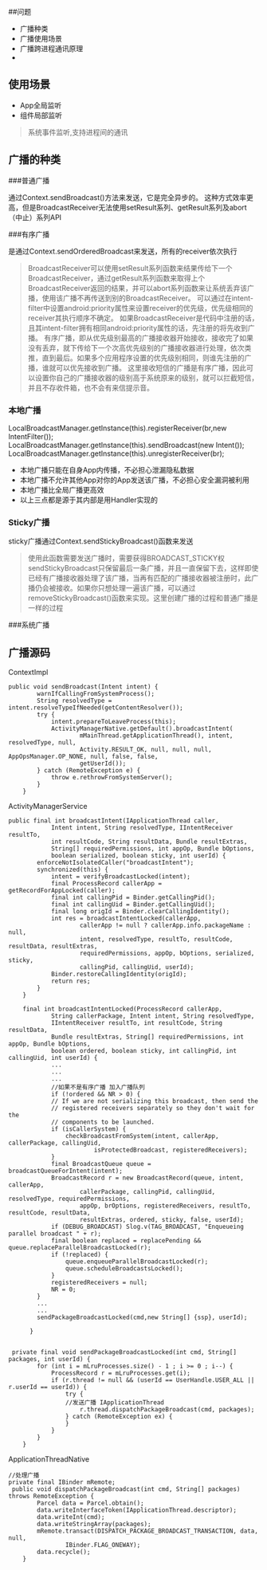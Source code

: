 ##问题
* 广播种类 
* 广播使用场景
* 广播跨进程通讯原理
* 

## 使用场景
 * App全局监听
 * 组件局部监听
 
>系统事件监听,支持进程间的通讯

## 广播的种类

###普通广播

通过Context.sendBroadcast()方法来发送，它是完全异步的。
这种方式效率更高，但是BroadcastReceiver无法使用setResult系列、getResult系列及abort（中止）系列API

###有序广播

是通过Context.sendOrderedBroadcast来发送，所有的receiver依次执行

> BroadcastReceiver可以使用setResult系列函数来结果传给下一个BroadcastReceiver，通过getResult系列函数来取得上个BroadcastReceiver返回的结果，并可以abort系列函数来让系统丢弃该广播，使用该广播不再传送到别的BroadcastReceiver。
可以通过在intent-filter中设置android:priority属性来设置receiver的优先级，优先级相同的receiver其执行顺序不确定。
如果BroadcastReceiver是代码中注册的话，且其intent-filter拥有相同android:priority属性的话，先注册的将先收到广播。
有序广播，即从优先级别最高的广播接收器开始接收，接收完了如果没有丢弃，就下传给下一个次高优先级别的广播接收器进行处理，依次类推，直到最后。如果多个应用程序设置的优先级别相同，则谁先注册的广播，谁就可以优先接收到广播。
这里接收短信的广播是有序广播，因此可以设置你自己的广播接收器的级别高于系统原来的级别，就可以拦截短信，并且不存收件箱，也不会有来信提示音。

### 本地广播
LocalBroadcastManager.getInstance(this).registerReceiver(br,new IntentFilter());
LocalBroadcastManager.getInstance(this).sendBroadcast(new Intent());
LocalBroadcastManager.getInstance(this).unregisterReceiver(br);
* 本地广播只能在自身App内传播，不必担心泄漏隐私数据
* 本地广播不允许其他App对你的App发送该广播，不必担心安全漏洞被利用
* 本地广播比全局广播更高效
* 以上三点都是源于其内部是用Handler实现的

### Sticky广播
sticky广播通过Context.sendStickyBroadcast()函数来发送

> 使用此函数需要发送广播时，需要获得BROADCAST_STICKY权
sendStickyBroadcast只保留最后一条广播，并且一直保留下去，这样即使已经有广播接收器处理了该广播，当再有匹配的广播接收器被注册时，此广播仍会被接收。如果你只想处理一遍该广播，可以通过removeStickyBroadcast()函数来实现。这里创建广播的过程和普通广播是一样的过程

###系统广播



## 广播源码

ContextImpl

```
public void sendBroadcast(Intent intent) {
        warnIfCallingFromSystemProcess();
        String resolvedType = intent.resolveTypeIfNeeded(getContentResolver());
        try {
            intent.prepareToLeaveProcess(this);
            ActivityManagerNative.getDefault().broadcastIntent(
                    mMainThread.getApplicationThread(), intent, resolvedType, null,
                    Activity.RESULT_OK, null, null, null, AppOpsManager.OP_NONE, null, false, false,
                    getUserId());
        } catch (RemoteException e) {
            throw e.rethrowFromSystemServer();
        }
    }
```
ActivityManagerService
```
public final int broadcastIntent(IApplicationThread caller,
            Intent intent, String resolvedType, IIntentReceiver resultTo,
            int resultCode, String resultData, Bundle resultExtras,
            String[] requiredPermissions, int appOp, Bundle bOptions,
            boolean serialized, boolean sticky, int userId) {
        enforceNotIsolatedCaller("broadcastIntent");
        synchronized(this) {
            intent = verifyBroadcastLocked(intent);
            final ProcessRecord callerApp = getRecordForAppLocked(caller);
            final int callingPid = Binder.getCallingPid();
            final int callingUid = Binder.getCallingUid();
            final long origId = Binder.clearCallingIdentity();
            int res = broadcastIntentLocked(callerApp,
                    callerApp != null ? callerApp.info.packageName : null,
                    intent, resolvedType, resultTo, resultCode, resultData, resultExtras,
                    requiredPermissions, appOp, bOptions, serialized, sticky,
                    callingPid, callingUid, userId);
            Binder.restoreCallingIdentity(origId);
            return res;
        }
    }
    
    final int broadcastIntentLocked(ProcessRecord callerApp,
            String callerPackage, Intent intent, String resolvedType,
            IIntentReceiver resultTo, int resultCode, String resultData,
            Bundle resultExtras, String[] requiredPermissions, int appOp, Bundle bOptions,
            boolean ordered, boolean sticky, int callingPid, int callingUid, int userId) {
            ...
            ...
            ...
            //如果不是有序广播 加入广播队列
            if (!ordered && NR > 0) {
            // If we are not serializing this broadcast, then send the
            // registered receivers separately so they don't wait for the
            // components to be launched.
            if (isCallerSystem) {
                checkBroadcastFromSystem(intent, callerApp, callerPackage, callingUid,
                        isProtectedBroadcast, registeredReceivers);
            }
            final BroadcastQueue queue = broadcastQueueForIntent(intent);
            BroadcastRecord r = new BroadcastRecord(queue, intent, callerApp,
                    callerPackage, callingPid, callingUid, resolvedType, requiredPermissions,
                    appOp, brOptions, registeredReceivers, resultTo, resultCode, resultData,
                    resultExtras, ordered, sticky, false, userId);
            if (DEBUG_BROADCAST) Slog.v(TAG_BROADCAST, "Enqueueing parallel broadcast " + r);
            final boolean replaced = replacePending && queue.replaceParallelBroadcastLocked(r);
            if (!replaced) {
                queue.enqueueParallelBroadcastLocked(r);
                queue.scheduleBroadcastsLocked();
            }
            registeredReceivers = null;
            NR = 0;
        }
        ...
        ...
        sendPackageBroadcastLocked(cmd,new String[] {ssp}, userId);
            
      }


 private final void sendPackageBroadcastLocked(int cmd, String[] packages, int userId) {
        for (int i = mLruProcesses.size() - 1 ; i >= 0 ; i--) {
            ProcessRecord r = mLruProcesses.get(i);
            if (r.thread != null && (userId == UserHandle.USER_ALL || r.userId == userId)) {
                try {
                //发送广播 IApplicationThread
                    r.thread.dispatchPackageBroadcast(cmd, packages);
                } catch (RemoteException ex) {
                }
            }
        }
    }
```
ApplicationThreadNative

```
//处理广播
private final IBinder mRemote;
 public void dispatchPackageBroadcast(int cmd, String[] packages) throws RemoteException {
        Parcel data = Parcel.obtain();
        data.writeInterfaceToken(IApplicationThread.descriptor);
        data.writeInt(cmd);
        data.writeStringArray(packages);
        mRemote.transact(DISPATCH_PACKAGE_BROADCAST_TRANSACTION, data, null,
                IBinder.FLAG_ONEWAY);
        data.recycle();
    }
    
```